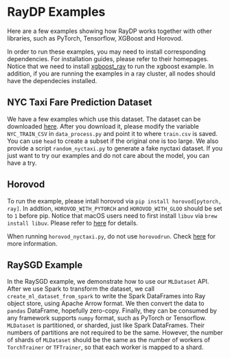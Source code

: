 # RayDP Examples
Here are a few examples showing how RayDP works together with other libraries, such as PyTorch, Tensorflow, XGBoost and Horovod. 

In order to run these examples, you may need to install corresponding dependencies. For installation guides, please refer to their homepages. Notice that we need to install [xgboost_ray](https://github.com/ray-project/xgboost_ray) to run the xgboost example. In addition, if you are running the examples in a ray cluster, all nodes should have the dependecies installed.

## NYC Taxi Fare Prediction Dataset
We have a few examples which use this dataset. The dataset can be downloaded [here](https://www.kaggle.com/c/new-york-city-taxi-fare-prediction/data). After you download it, please modify the variable `NYC_TRAIN_CSV` in `data_process.py` and point it to where `train.csv` is saved. You can use `head` to create a subset if the original one is too large. We also provide a script `random_nyctaxi.py` to generate a fake nyctaxi dataset. If you just want to try our examples and do not care about the model, you can have a try.

## Horovod
To run the example, please intall horovod via `pip install horovod[pytorch, ray]`. In addtion, `HOROVOD_WITH_PYTORCH` and `HOROVOD_WITH_GLOO` should be set to `1` before pip. Notice that macOS users need to first install `libuv` via `brew install libuv`. Please refer to [here](https://horovod.readthedocs.io/en/stable/install_include.html) for details.

When running `horovod_nyctaxi.py`, do not use `horovodrun`. Check [here](https://horovod.readthedocs.io/en/stable/ray_include.html) for more information. 

## RaySGD Example
In the RaySGD example, we demonstrate how to use our `MLDataset` API. After we use Spark to transform the dataset, we call `create_ml_dataset_from_spark` to write the Spark DataFrames into Ray object store, using Apache Arrow format. We then convert the data to `pandas` DataFrame, hopefully zero-copy. Finally, they can be consumed by any framework supports `numpy` format, such as PyTorch or Tensorflow. `MLDataset` is partitioned, or sharded, just like Spark DataFrames. Their numbers of partitions are not required to be the same. However, the number of shards of `MLDataset` should be the same as the number of workers of `TorchTrainer` or `TFTrainer`, so that each worker is mapped to a shard.